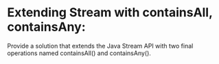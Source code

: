 # Extending Stream with containsAll, containsAny:
Provide a solution that extends the Java Stream API with two final operations named containsAll() and containsAny().